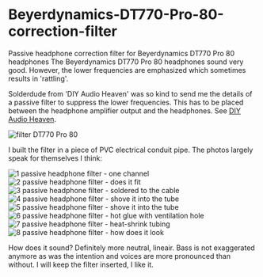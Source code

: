 # Beyerdynamics-DT770-Pro-80-correction-filter
Passive headphone correction filter for Beyerdynamics DT770 Pro 80 headphones
The Beyerdynamics DT770 Pro 80 headphones sound very good. However, the lower frequencies are emphasized which sometimes results in 'rattling'.

Solderdude from 'DIY Audio Heaven' was so kind to send me the details of a passive filter to suppress the lower frequencies. This has to be placed between the headphone amplifier output and the headphones. See [DIY Audio Heaven](https://diyaudioheaven.wordpress.com/headphones/passive-filters/).

![filter DT770 Pro 80](https://github.com/Wanderingidea/Beyerdynamics-DT770-Pro-80-correction-filter/assets/42114791/649816b3-6f8f-44c7-8157-6503914815fb)

I built the filter in a piece of PVC electrical conduit pipe. The photos largely speak for themselves I think:

![1  passive headphone filter - one channel](https://github.com/Wanderingidea/Beyerdynamics-DT770-Pro-80-correction-filter/assets/42114791/b28f60e5-402e-4821-9ff6-ca5e432c2472)
![2  passive headphone filter - does it fit](https://github.com/Wanderingidea/Beyerdynamics-DT770-Pro-80-correction-filter/assets/42114791/49bdc4e5-9073-4320-9742-ed917b8ec5a3)
![3  passive headphone filter - soldered to the cable](https://github.com/Wanderingidea/Beyerdynamics-DT770-Pro-80-correction-filter/assets/42114791/1049da7e-0b57-478b-aa1e-da5e844619f2)
![4  passive headphone filter - shove it into the tube](https://github.com/Wanderingidea/Beyerdynamics-DT770-Pro-80-correction-filter/assets/42114791/b19ecd2c-4d3c-424c-b044-e736a914b58f)
![5  passive headphone filter - shove it into the tube](https://github.com/Wanderingidea/Beyerdynamics-DT770-Pro-80-correction-filter/assets/42114791/816d4ed2-76c1-4db6-8167-c4d4cb4351a5)
![6  passive headphone filter - hot glue with ventilation hole](https://github.com/Wanderingidea/Beyerdynamics-DT770-Pro-80-correction-filter/assets/42114791/42a02dcd-2fc2-43c3-b5d2-d0c938efa345)
![7  passive headphone filter - heat-shrink tubing](https://github.com/Wanderingidea/Beyerdynamics-DT770-Pro-80-correction-filter/assets/42114791/fa9f7311-bc28-4c42-9a11-85bb7eef06a6)
![8  passive headphone filter - how does it look](https://github.com/Wanderingidea/Beyerdynamics-DT770-Pro-80-correction-filter/assets/42114791/4805d9cd-d9c4-47eb-b438-e630284354d8)

How does it sound? Definitely more neutral, lineair. Bass is not exaggerated anymore as was the intention and voices are more pronounced than without. I will keep the filter inserted, I like it.
